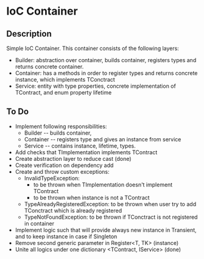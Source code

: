 # IoC Container

## Description

Simple IoC Container. This container consists of the following layers:

- Builder: abstraction over container, builds container, registers types and returns concrete container.
- Container: has a methods in order to register types and returns concrete instance, which implements TConctract
- Service: entity with type properties, concrete implementation of TContract, and enum property lifetime

## To Do

- Implement following responsibilities: 
  - Builder -- builds container, 
  - Container -- registers type and gives an instance from service
  - Service -- contains instance, lifetime, types.
- Add checks that TImplementation implements TContract
- Create abstraction layer to reduce cast (done)
- Create verification on dependency add
- Create and throw custom exceptions:
  - InvalidTypeException: 
    - to be thrown when TImplementation doesn't implement TContract
    - to be thrown when instance is not a TContract
  - TypeAlreadyRegisteredException: to be thrown when user try to add TConctract which is already registered
  - TypeNotFoundException: to be thrown if TConctract is not registered in container
- Implement logic such that will provide always new instance in Transient, and to keep instance in case if Singleton
- Remove second generic parameter in Register<T, TK> (instance)
- Unite all logics under one dictionary <TContract, IService> (done)